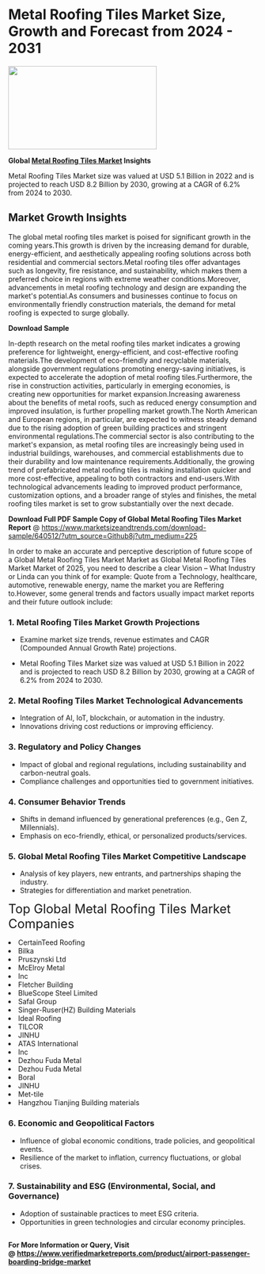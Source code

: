 <H1>Metal Roofing Tiles Market Size, Growth and Forecast from 2024 - 2031</H1><img class="aligncenter size-medium wp-image-584254" src="https://thirdeyenews.in/wp-content/uploads/2024/09/Global-Market-Research-300x168.jpeg" alt="" width="300" height="168" /><p><strong>Global&nbsp;<a href="https://www.marketsizeandtrends.com/download-sample/640512/?utm_source=Github8j?utm_medium=225">Metal Roofing Tiles Market</a> Insights</strong></p><p>Metal Roofing Tiles Market size was valued at USD 5.1 Billion in 2022 and is projected to reach USD 8.2 Billion by 2030, growing at a CAGR of 6.2% from 2024 to 2030.</p><p><h2>Market Growth Insights</h2> <p>The global metal roofing tiles market is poised for significant growth in the coming years.This growth is driven by the increasing demand for durable, energy-efficient, and aesthetically appealing roofing solutions across both residential and commercial sectors.Metal roofing tiles offer advantages such as longevity, fire resistance, and sustainability, which makes them a preferred choice in regions with extreme weather conditions.Moreover, advancements in metal roofing technology and design are expanding the market's potential.As consumers and businesses continue to focus on environmentally friendly construction materials, the demand for metal roofing is expected to surge globally.</p> <p><strong>Download Sample</strong></p> <p>In-depth research on the metal roofing tiles market indicates a growing preference for lightweight, energy-efficient, and cost-effective roofing materials.The development of eco-friendly and recyclable materials, alongside government regulations promoting energy-saving initiatives, is expected to accelerate the adoption of metal roofing tiles.Furthermore, the rise in construction activities, particularly in emerging economies, is creating new opportunities for market expansion.Increasing awareness about the benefits of metal roofs, such as reduced energy consumption and improved insulation, is further propelling market growth.The North American and European regions, in particular, are expected to witness steady demand due to the rising adoption of green building practices and stringent environmental regulations.The commercial sector is also contributing to the market's expansion, as metal roofing tiles are increasingly being used in industrial buildings, warehouses, and commercial establishments due to their durability and low maintenance requirements.Additionally, the growing trend of prefabricated metal roofing tiles is making installation quicker and more cost-effective, appealing to both contractors and end-users.With technological advancements leading to improved product performance, customization options, and a broader range of styles and finishes, the metal roofing tiles market is set to grow substantially over the next decade.<p><span class=""><strong>Download Full PDF Sample Copy of Global Metal Roofing Tiles Market Report</strong> @ <a href="https://www.marketsizeandtrends.com/download-sample/640512/?utm_source=Github8j?utm_medium=225" target="_blank">https://www.marketsizeandtrends.com/download-sample/640512/?utm_source=Github8j?utm_medium=225</a></span></p><p>In order to make an accurate and perceptive description of future scope of a Global&nbsp;Metal Roofing Tiles Market Market as Global&nbsp;Metal Roofing Tiles Market Market of 2025, you need to describe a clear Vision &ndash; What Industry or Linda can you think of for example: Quote from a Technology, healthcare, automotive, renewable energy, name the market you are Reffering to.However, some general trends and factors usually impact market reports and their future outlook include:</p><h3>1.&nbsp;<strong>Metal Roofing Tiles Market Growth Projections</strong></h3><ul><li>Examine market size trends, revenue estimates and CAGR (Compounded Annual Growth Rate) projections.</li><li><p>Metal Roofing Tiles Market size was valued at USD 5.1 Billion in 2022 and is projected to reach USD 8.2 Billion by 2030, growing at a CAGR of 6.2% from 2024 to 2030.</p></li></ul><h3>2.&nbsp;<strong>Metal Roofing Tiles Market Technological Advancements</strong></h3><ul><li>Integration of AI, IoT, blockchain, or automation in the industry.</li><li>Innovations driving cost reductions or improving efficiency.</li></ul><h3>3.&nbsp;<strong>Regulatory and Policy Changes</strong></h3><ul><li>Impact of global and regional regulations, including sustainability and carbon-neutral goals.</li><li>Compliance challenges and opportunities tied to government initiatives.</li></ul><h3>4.&nbsp;<strong>Consumer Behavior Trends</strong></h3><ul><li>Shifts in demand influenced by generational preferences (e.g., Gen Z, Millennials).</li><li>Emphasis on eco-friendly, ethical, or personalized products/services.</li></ul><h3>5.&nbsp;<strong>Global Metal Roofing Tiles Market Competitive Landscape</strong></h3><ul><li>Analysis of key players, new entrants, and partnerships shaping the industry.</li><li>Strategies for differentiation and market penetration.</li></ul><p data-pm-slice="1 1 []"><span style="color: inherit; font-family: inherit; font-size: 25px;">Top Global Metal Roofing Tiles Market Companies</span></p><div class="" data-test-id=""><p><li>CertainTeed Roofing</li><li> Bilka</li><li> Pruszynski Ltd</li><li> McElroy Metal</li><li> Inc</li><li> Fletcher Building</li><li> BlueScope Steel Limited</li><li> Safal Group</li><li> Singer-Ruser(HZ) Building Materials</li><li> Ideal Roofing</li><li> TILCOR</li><li> JINHU</li><li> ATAS International</li><li> Inc</li><li> Dezhou Fuda Metal</li><li> Dezhou Fuda Metal</li><li> Boral</li><li> JINHU</li><li> Met-tile</li><li> Hangzhou Tianjing Building materials</li></p></div><h3>6.&nbsp;<strong>Economic and Geopolitical Factors</strong></h3><ul><li>Influence of global economic conditions, trade policies, and geopolitical events.</li><li>Resilience of the market to inflation, currency fluctuations, or global crises.</li></ul><h3>7.&nbsp;<strong>Sustainability and ESG (Environmental, Social, and Governance)</strong></h3><ul><li>Adoption of sustainable practices to meet ESG criteria.</li><li>Opportunities in green technologies and circular economy principles.</li></ul><h2><strong style="font-size: 14px;">For More Information or Query, Visit @&nbsp;</strong><a style="background-color: #ffffff; font-size: 14px;" href="https://www.marketsizeandtrends.com/report/metal-roofing-tiles-market/" target="_blank">https://www.verifiedmarketreports.com/product/airport-passenger-boarding-bridge-market</a></h2>